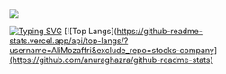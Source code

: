 <a href="https://github.com/AliMozaffri">
<img align="center" src="https://github-readme-stats.vercel.app/api?username=AliMozaffri&show_icons=true&count_private=true&include_all_commits=true" /></a>

[![Typing SVG](https://readme-typing-svg.demolab.com/?lines=First+line+of+text;Second+line+of+text)](https://git.io/typing-svg)
[![Top Langs](https://github-readme-stats.vercel.app/api/top-langs/?username=AliMozaffri&exclude_repo=stocks-company](https://github.com/anuraghazra/github-readme-stats)
